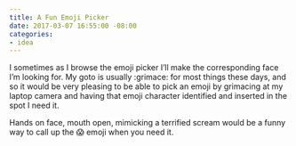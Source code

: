 ```yaml
---
title: A Fun Emoji Picker
date: 2017-03-07 16:55:00 -08:00
categories:
- idea
---
```


I sometimes as I browse the emoji picker I’ll make the corresponding face I’m looking for. My goto is usually :grimace: for most things these days, and so it would be very pleasing to be able to pick an emoji by grimacing at my laptop camera and having that emoji character identified and inserted in the spot I need it. 

Hands on face, mouth open, mimicking a terrified scream would be a funny way to call up the :scream: emoji when you need it.
